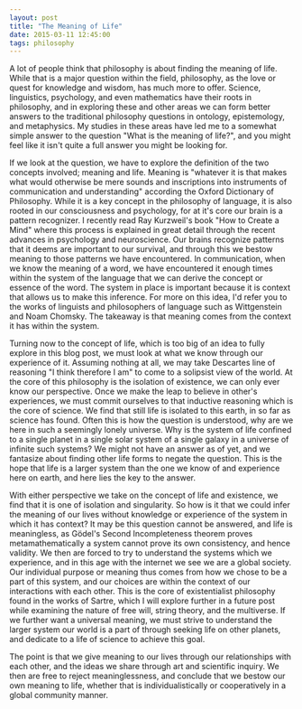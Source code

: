 ```yaml
---
layout: post
title: "The Meaning of Life"
date: 2015-03-11 12:45:00
tags: philosophy
---
```

A lot of people think that philosophy is about finding the meaning of life. While that is a major question within the field, philosophy, as the love or quest for knowledge and wisdom, has much more to offer. Science, linguistics, psychology, and even mathematics have their roots in philosophy, and in exploring these and other areas we can form better answers to the traditional philosophy questions in ontology, epistemology, and metaphysics. My studies in these areas have led me to a somewhat simple answer to the question "What is the meaning of life?", and you might feel like it isn't quite a full answer you might be looking for.

If we look at the question, we have to explore the definition of the two concepts involved; meaning and life. Meaning is "whatever it is that makes what would otherwise be mere sounds and inscriptions into instruments of communication and understanding" according the Oxford Dictionary of Philosophy. While it is a key concept in the philosophy of language, it is also rooted in our consciousness and psychology, for at it's core our brain is a pattern recognizer. I recently read Ray Kurzweil's book "How to Create a Mind" where this process is explained in great detail through the recent advances in psychology and neuroscience. Our brains recognize patterns that it deems are important to our survival, and through this we bestow meaning to those patterns we have encountered. In communication, when we know the meaning of a word, we have encountered it enough times within the system of the language that we can derive the concept or essence of the word. The system in place is important because it is context that allows us to make this inference. For more on this idea, I'd refer you to the works of linguists and philosophers of language such as Wittgenstein and Noam Chomsky. The takeaway is that meaning comes from the context it has within the system.

Turning now to the concept of life, which is too big of an idea to fully explore in this blog post, we must look at what we know through our experience of it. Assuming nothing at all, we may take Descartes line of reasoning "I think therefore I am" to come to a solipsist view of the world. At the core of this philosophy is the isolation of existence, we can only ever know our perspective. Once we make the leap to believe in other's experiences, we must commit ourselves to that inductive reasoning which is the core of science. We find that still life is isolated to this earth, in so far as science has found. Often this is how the question is understood, why are we here in such a seemingly lonely universe. Why is the system of life confined to a single planet in a single solar system of a single galaxy in a universe of infinite such systems? We might not have an answer as of yet, and we fantasize about finding other life forms to negate the question. This is the hope that life is a larger system than the one we know of and experience here on earth, and here lies the key to the answer.

With either perspective we take on the concept of life and existence, we find that it is one of isolation and singularity. So how is it that we could infer the meaning of our lives without knowledge or experience of the system in which it has context? It may be this question cannot be answered, and life is meaningless, as Gödel's Second Incompleteness theorem proves metamathematically a system cannot prove its own consistency, and hence validity. We then are forced to try to understand the systems which we experience, and in this age with the internet we see we are a global society. Our individual purpose or meaning thus comes from how we chose to be a part of this system, and our choices are within the context of our interactions with each other. This is the core of existentialist philosophy found in the works of Sartre, which I will explore further in a future post while examining the nature of free will, string theory, and the multiverse. If we further want a universal meaning, we must strive to understand the larger system our world is a part of through seeking life on other planets, and dedicate to a life of science to achieve this goal.

The point is that we give meaning to our lives through our relationships with each other, and the ideas we share through art and scientific inquiry. We then are free to reject meaninglessness, and conclude that we bestow our own meaning to life, whether that is individualistically or cooperatively in a global community manner.
